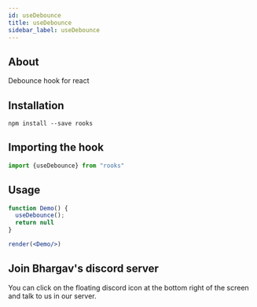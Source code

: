 ```yaml
---
id: useDebounce
title: useDebounce
sidebar_label: useDebounce
---
```


   

## About

Debounce hook for react

## Installation

    npm install --save rooks

## Importing the hook

```javascript
import {useDebounce} from "rooks"
```

## Usage

```jsx
function Demo() {
  useDebounce();
  return null
}

render(<Demo/>)
```


## Join Bhargav's discord server
You can click on the floating discord icon at the bottom right of the screen and talk to us in our server.

